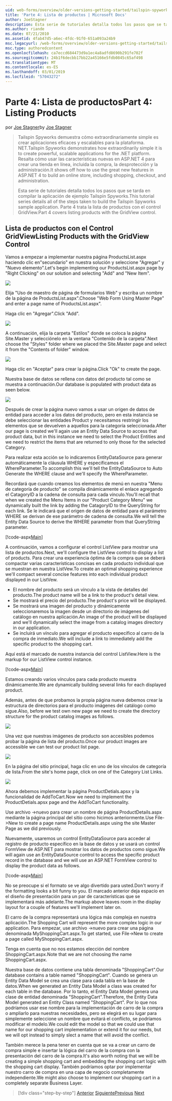 ```yaml
---
uid: web-forms/overview/older-versions-getting-started/tailspin-spyworks/tailspin-spyworks-part-4
title: 'Parte 4: Lista de productos | Microsoft Docs'
author: JoeStagner
description: Esta serie de tutoriales detalla todos los pasos que se tarda en compilar la aplicación de ejemplo Tailspin Spyworks. Parte 4 cubre la lista de productos con el contr GridView...
ms.author: riande
ms.date: 07/21/2010
ms.assetid: 4fab47d5-a6ec-4fdc-91f0-651a093a24b9
msc.legacyurl: /web-forms/overview/older-versions-getting-started/tailspin-spyworks/tailspin-spyworks-part-4
msc.type: authoredcontent
ms.openlocfilehash: ca7eccd684473d9a1ec4a8adfd8690b291fe702f
ms.sourcegitcommit: 24b1f6decbb17bb22a45166e5fdb0845c65af498
ms.translationtype: MT
ms.contentlocale: es-ES
ms.lasthandoff: 03/01/2019
ms.locfileid: "57043272"
---
```

<a name="part-4-listing-products"></a><span data-ttu-id="c3853-104">Parte 4: Lista de productos</span><span class="sxs-lookup"><span data-stu-id="c3853-104">Part 4: Listing Products</span></span>
====================
<span data-ttu-id="c3853-105">por [Joe Stagner](https://github.com/JoeStagner)</span><span class="sxs-lookup"><span data-stu-id="c3853-105">by [Joe Stagner](https://github.com/JoeStagner)</span></span>

> <span data-ttu-id="c3853-106">Tailspin Spyworks demuestra cómo extraordinariamente simple es crear aplicaciones eficaces y escalables para la plataforma. NET.</span><span class="sxs-lookup"><span data-stu-id="c3853-106">Tailspin Spyworks demonstrates how extraordinarily simple it is to create powerful, scalable applications for the .NET platform.</span></span> <span data-ttu-id="c3853-107">Resalta cómo usar las características nuevas en ASP.NET 4 para crear una tienda en línea, incluida la compra, la desprotección y la administración.</span><span class="sxs-lookup"><span data-stu-id="c3853-107">It shows off how to use the great new features in ASP.NET 4 to build an online store, including shopping, checkout, and administration.</span></span>
> 
> <span data-ttu-id="c3853-108">Esta serie de tutoriales detalla todos los pasos que se tarda en compilar la aplicación de ejemplo Tailspin Spyworks.</span><span class="sxs-lookup"><span data-stu-id="c3853-108">This tutorial series details all of the steps taken to build the Tailspin Spyworks sample application.</span></span> <span data-ttu-id="c3853-109">Parte 4 trata la lista de productos con el control GridView.</span><span class="sxs-lookup"><span data-stu-id="c3853-109">Part 4 covers listing products with the GridView control.</span></span>


## <a id="_Toc260221670"></a>  <span data-ttu-id="c3853-110">Lista de productos con el Control GridView</span><span class="sxs-lookup"><span data-stu-id="c3853-110">Listing Products with the GridView Control</span></span>

<span data-ttu-id="c3853-111">Vamos a empezar a implementar nuestra página ProductsList.aspx haciendo clic en"secundario" en nuestra solución y seleccione "Agregar" y "Nuevo elemento".</span><span class="sxs-lookup"><span data-stu-id="c3853-111">Let's begin implementing our ProductsList.aspx page by "Right Clicking" on our solution and selecting "Add" and "New Item".</span></span>

![](tailspin-spyworks-part-4/_static/image1.jpg)

<span data-ttu-id="c3853-112">Elija "Uso de maestro de página de formularios Web" y escriba un nombre de la página de ProductsList.aspx".</span><span class="sxs-lookup"><span data-stu-id="c3853-112">Choose "Web Form Using Master Page" and enter a page name of ProductsList.aspx".</span></span>

<span data-ttu-id="c3853-113">Haga clic en "Agregar".</span><span class="sxs-lookup"><span data-stu-id="c3853-113">Click "Add".</span></span>

![](tailspin-spyworks-part-4/_static/image2.jpg)

<span data-ttu-id="c3853-114">A continuación, elija la carpeta "Estilos" donde se coloca la página Site.Master y selecciónelo en la ventana "Contenido de la carpeta".</span><span class="sxs-lookup"><span data-stu-id="c3853-114">Next choose the "Styles" folder where we placed the Site.Master page and select it from the "Contents of folder" window.</span></span>

![](tailspin-spyworks-part-4/_static/image3.jpg)

<span data-ttu-id="c3853-115">Haga clic en "Aceptar" para crear la página.</span><span class="sxs-lookup"><span data-stu-id="c3853-115">Click "Ok" to create the page.</span></span>

<span data-ttu-id="c3853-116">Nuestra base de datos se rellena con datos del producto tal como se muestra a continuación.</span><span class="sxs-lookup"><span data-stu-id="c3853-116">Our database is populated with product data as seen below.</span></span>

![](tailspin-spyworks-part-4/_static/image4.jpg)

<span data-ttu-id="c3853-117">Después de crear la página nuevo vamos a usar un origen de datos de entidad para acceder a los datos del producto, pero en esta instancia se debe seleccionar las entidades Product y necesitamos restringir los elementos que se devuelven a aquellos para la categoría seleccionada.</span><span class="sxs-lookup"><span data-stu-id="c3853-117">After our page is created we'll again use an Entity Data Source to access that product data, but in this instance we need to select the Product Entities and we need to restrict the items that are returned to only those for the selected Category.</span></span>

<span data-ttu-id="c3853-118">Para realizar esta acción se lo indicaremos EntityDataSource para generar automáticamente la cláusula WHERE y especificamos el WhereParameter.</span><span class="sxs-lookup"><span data-stu-id="c3853-118">To accomplish this we'll tell the EntityDataSource to Auto Generate the WHERE clause and we'll specify the WhereParameter.</span></span>

<span data-ttu-id="c3853-119">Recordará que cuando creamos los elementos de menú en nuestra "Menu de categoría de producto" se compila dinámicamente el enlace agregando el CatagoryID a la cadena de consulta para cada vínculo.</span><span class="sxs-lookup"><span data-stu-id="c3853-119">You'll recall that when we created the Menu Items in our "Product Category Menu" we dynamically built the link by adding the CatagoryID to the QueryString for each link.</span></span> <span data-ttu-id="c3853-120">Se le indicará que el origen de datos de entidad para el parámetro WHERE se derivan de ese parámetro de cadena de consulta.</span><span class="sxs-lookup"><span data-stu-id="c3853-120">We will tell the Entity Data Source to derive the WHERE parameter from that QueryString parameter.</span></span>

[!code-aspx[Main](tailspin-spyworks-part-4/samples/sample1.aspx)]

<span data-ttu-id="c3853-121">A continuación, vamos a configurar el control ListView para mostrar una lista de productos.</span><span class="sxs-lookup"><span data-stu-id="c3853-121">Next, we'll configure the ListView control to display a list of products.</span></span> <span data-ttu-id="c3853-122">Para crear una experiencia óptima de la compra que se deberá compactar varias características concisas en cada producto individual que se muestran en nuestra ListVew.</span><span class="sxs-lookup"><span data-stu-id="c3853-122">To create an optimal shopping experience we'll compact several concise features into each individual product displayed in our ListVew.</span></span>

- <span data-ttu-id="c3853-123">El nombre del producto será un vínculo a la vista de detalles del producto.</span><span class="sxs-lookup"><span data-stu-id="c3853-123">The product name will be a link to the product's detail view.</span></span>
- <span data-ttu-id="c3853-124">Se mostrará el precio del producto.</span><span class="sxs-lookup"><span data-stu-id="c3853-124">The product's price will be displayed.</span></span>
- <span data-ttu-id="c3853-125">Se mostrará una imagen del producto y dinámicamente seleccionaremos la imagen desde un directorio de imágenes del catálogo en nuestra aplicación.</span><span class="sxs-lookup"><span data-stu-id="c3853-125">An image of the product will be displayed and we'll dynamically select the image from a catalog images directory in our application.</span></span>
- <span data-ttu-id="c3853-126">Se incluirá un vínculo para agregar el producto específico al carro de la compra de inmediato.</span><span class="sxs-lookup"><span data-stu-id="c3853-126">We will include a link to immediately add the specific product to the shopping cart.</span></span>

<span data-ttu-id="c3853-127">Aquí está el marcado de nuestra instancia del control ListView.</span><span class="sxs-lookup"><span data-stu-id="c3853-127">Here is the markup for our ListView control instance.</span></span>

[!code-aspx[Main](tailspin-spyworks-part-4/samples/sample2.aspx)]

<span data-ttu-id="c3853-128">Estamos creando varios vínculos para cada producto muestra dinámicamente.</span><span class="sxs-lookup"><span data-stu-id="c3853-128">We are dynamically building several links for each displayed product.</span></span>

<span data-ttu-id="c3853-129">Además, antes de que probamos la propia página nueva debemos crear la estructura de directorios para el producto imágenes del catálogo como sigue.</span><span class="sxs-lookup"><span data-stu-id="c3853-129">Also, before we test own new page we need to create the directory structure for the product catalog images as follows.</span></span>

![](tailspin-spyworks-part-4/_static/image1.png)

<span data-ttu-id="c3853-130">Una vez que nuestras imágenes de producto son accesibles podemos probar la página de lista del producto.</span><span class="sxs-lookup"><span data-stu-id="c3853-130">Once our product images are accessible we can test our product list page.</span></span>

![](tailspin-spyworks-part-4/_static/image5.jpg)

<span data-ttu-id="c3853-131">En la página del sitio principal, haga clic en uno de los vínculos de categoría de lista.</span><span class="sxs-lookup"><span data-stu-id="c3853-131">From the site's home page, click on one of the Category List Links.</span></span>

![](tailspin-spyworks-part-4/_static/image6.jpg)

<span data-ttu-id="c3853-132">Ahora debemos implementar la página ProductDetials.apsx y la funcionalidad de AddToCart.</span><span class="sxs-lookup"><span data-stu-id="c3853-132">Now we need to implement the ProductDetials.apsx page and the AddToCart functionality.</span></span>

<span data-ttu-id="c3853-133">Use archivo -&gt;nuevo para crear un nombre de página ProductDetails.aspx mediante la página principal del sitio como hicimos anteriormente.</span><span class="sxs-lookup"><span data-stu-id="c3853-133">Use File-&gt;New to create a page name ProductDetails.aspx using the site Master Page as we did previously.</span></span>

<span data-ttu-id="c3853-134">Nuevamente, usaremos un control EntityDataSource para acceder al registro de producto específico en la base de datos y se usará un control FormView de ASP.NET para mostrar los datos de productos como sigue.</span><span class="sxs-lookup"><span data-stu-id="c3853-134">We will again use an EntityDataSource control to access the specific product record in the database and we will use an ASP.NET FormView control to display the product data as follows.</span></span>

[!code-aspx[Main](tailspin-spyworks-part-4/samples/sample3.aspx)]

<span data-ttu-id="c3853-135">No se preocupe si el formato se ve algo divertido para usted.</span><span class="sxs-lookup"><span data-stu-id="c3853-135">Don't worry if the formatting looks a bit funny to you.</span></span> <span data-ttu-id="c3853-136">El marcado anterior deja espacio en el diseño de presentación para un par de características que se implementará más adelante.</span><span class="sxs-lookup"><span data-stu-id="c3853-136">The markup above leaves room in the display layout for a couple of features we'll implement later on.</span></span>

<span data-ttu-id="c3853-137">El carro de la compra representará una lógica más compleja en nuestra aplicación.</span><span class="sxs-lookup"><span data-stu-id="c3853-137">The Shopping Cart will represent the more complex logic in our application.</span></span> <span data-ttu-id="c3853-138">Para empezar, use archivo -&gt;nuevo para crear una página denominada MyShoppingCart.aspx.</span><span class="sxs-lookup"><span data-stu-id="c3853-138">To get started, use File-&gt;New to create a page called MyShoppingCart.aspx.</span></span>

<span data-ttu-id="c3853-139">Tenga en cuenta que no nos estamos elección del nombre ShoppingCart.aspx.</span><span class="sxs-lookup"><span data-stu-id="c3853-139">Note that we are not choosing the name ShoppingCart.aspx.</span></span>

<span data-ttu-id="c3853-140">Nuestra base de datos contiene una tabla denominada "ShoppingCart".</span><span class="sxs-lookup"><span data-stu-id="c3853-140">Our database contains a table named "ShoppingCart".</span></span> <span data-ttu-id="c3853-141">Cuando se genera un Entity Data Model se crea una clase para cada tabla en la base de datos.</span><span class="sxs-lookup"><span data-stu-id="c3853-141">When we generated an Entity Data Model a class was created for each table in the database.</span></span> <span data-ttu-id="c3853-142">Por lo tanto, el Entity Data Model genera una clase de entidad denominada "ShoppingCart".</span><span class="sxs-lookup"><span data-stu-id="c3853-142">Therefore, the Entity Data Model generated an Entity Class named "ShoppingCart".</span></span> <span data-ttu-id="c3853-143">Por lo que nos podríamos usar ese nombre para la implementación de carro de la compra o ampliarlo para nuestras necesidades, pero se elegirá en su lugar para simplemente seleccione un nombre que evitará el conflicto, se podríamos modificar el modelo.</span><span class="sxs-lookup"><span data-stu-id="c3853-143">We could edit the model so that we could use that name for our shopping cart implementation or extend it for our needs, but we will opt instead to simply slect a name that will avoid the conflict.</span></span>

<span data-ttu-id="c3853-144">También merece la pena tener en cuenta que se va a crear un carro de compra simple e insertar la lógica del carro de la compra con la presentación del carro de la compra.</span><span class="sxs-lookup"><span data-stu-id="c3853-144">It's also worth noting that we will be creating a simple shopping cart and embedding the shopping cart logic with the shopping cart display.</span></span> <span data-ttu-id="c3853-145">También podríamos optar por implementar nuestro carro de compra en una capa de negocio completamente independiente.</span><span class="sxs-lookup"><span data-stu-id="c3853-145">We might also choose to implement our shopping cart in a completely separate Business Layer.</span></span>

> [!div class="step-by-step"]
> <span data-ttu-id="c3853-146">[Anterior](tailspin-spyworks-part-3.md)
> [Siguiente](tailspin-spyworks-part-5.md)</span><span class="sxs-lookup"><span data-stu-id="c3853-146">[Previous](tailspin-spyworks-part-3.md)
[Next](tailspin-spyworks-part-5.md)</span></span>

